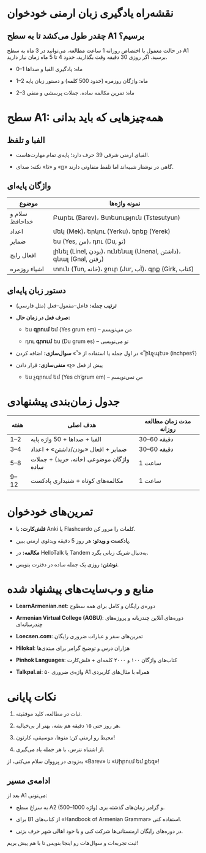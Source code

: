 # نقشه‌راه یادگیری زبان ارمنی خودخوان

## چقدر طول می‌کشد تا به سطح A1 برسیم؟

در حالت معمول با اختصاص روزانه 1 ساعت مطالعه، می‌توانید در 3 ماه به سطح A1 برسید. اگر روزی 30 دقیقه وقت بگذارید، حدود 4 تا 5 ماه زمان نیاز دارید.

- 0–1 ماه: یادگیری الفبا و صداها
    
- 1–2 ماه: واژگان روزمره (حدود 500 کلمه) و دستور زبان پایه
    
- 2–3 ماه: تمرین مکالمه ساده، جملات پرسشی و منفی
    

# سطح A1: همه‌چیزهایی که باید بدانی

## الفبا و تلفظ

- الفبای ارمنی شرقی 39 حرف دارد؛ پایه‌ی تمام مهارت‌هاست.
    
- نکته: صدای «ե» و «ը» گاهی در نوشتار شبیه‌اند اما تلفظ متفاوتی دارند.
    

## واژگان پایه‌ای

|موضوع|نمونه واژه‌ها|
|---|---|
|سلام و خداحافظ|Բարեւ (Barev)، Ցտեսություն (Tstesutyun)|
|اعداد|մեկ (Mek)، երկու (Yerku)، երեք (Yerek)|
|ضمایر|ես (Yes, من)، դու (Du, تو)|
|افعال رایج|լինել (Linel, بودن)، ունենալ (Unenal, داشتن)، գնալ (Gnal, رفتن)|
|اشیاء روزمره|տուն (Tun, خانه)، ջուր (Jur, آب)، գրք (Girk, کتاب)|

## دستور زبان پایه‌ای

- **ترتیب جمله:** فاعل–مفعول–فعل (مثل فارسی)
    
- **صرف فعل در زمان حال:**
    
    - ես **գրում** եմ (Yes grum em) – من می‌نویسم
        
    - դու **գրում** ես (Du grum es) – تو می‌نویسی
        
- **سوال‌سازی:** اضافه کردن «՞» در اول جمله یا استفاده از «՞ինչպէս» (inchpes؟)
    
- **منفی‌سازی:** قرار دادن «չ» پیش از فعل
    
    - ես չգրում եմ (Yes ch’grum em) – من نمی‌نویسم
        

# جدول زمان‌بندی پیشنهادی

|هفته|هدف اصلی|مدت زمان مطالعه روزانه|
|---|---|---|
|1–2|الفبا + صداها + 50 واژه پایه|30–60 دقیقه|
|3–4|ضمایر + افعال «بودن/داشتن» + اعداد|30–60 دقیقه|
|5–8|واژگان موضوعی (خانه، خرید) + جملات ساده|1 ساعت|
|9–12|مکالمه‌های کوتاه + شنیداری پادکست|1 ساعت|

# تمرین‌های خودخوان

- **فلش‌کارت:** با Anki یا Flashcardo کلمات را مرور کن.
    
- **پادکست و ویدئو:** هر روز 5 دقیقه ویدئوی ارمنی ببین.
    
- **مکالمه:** در HelloTalk یا Tandem به‌دنبال شریک زبانی بگرد.
    
- **نوشتن:** روزی یک جمله ساده در دفترت بنویس.
    

# منابع و وب‌سایت‌های پیشنهاد شده

- **LearnArmenian.net**: دوره‌ی رایگان و کامل برای همه سطوح
    
- **Armenian Virtual College (AGBU)**: دوره‌های آنلاین چندزبانه و پروژه‌های چندرسانه‌ای
    
- **Loecsen.com**: تمرین‌های سفر و عبارات ضروری رایگان
    
- **Hilokal**: هزاران درس و توضیح گرامر برای مبتدی‌ها
    
- **Pinhok Languages**: کتاب‌های واژگان ۱۰۰ و ۲۰۰۰ کلمه‌ای + فلش‌کارت
    
- **Talkpal.ai**: ۵۰ واژه‌ی ضروری A1 همراه با مثال‌های کاربردی
    

# نکات پایانی

1. ثبات در مطالعه، کلید موفقیته.
    
2. هر روز حتی ۱۵ دقیقه هم بشه، بهتر از بی‌خیالیه.
    
3. محیط رو ارمنی کن: منوها، موسیقی، کارتون!
    
4. از اشتباه نترس، با هر جمله یاد می‌گیری.
    

به‌زودی در یِروِوان سلام می‌کنی، از «Barev» تا «Սիրում եմ քեզ»!

## ادامه‌ی مسیر

بعد از A1 می‌تونی:

- به سراغ سطح A2 (500–1000 واژه) و گرامر زمان‌های گذشته بری.
    
- برای B1 از کتاب‌های «Handbook of Armenian Grammar» استفاده کنی.
    
- در دوره‌های رایگان ارمنستانی‌ها شرکت کنی و با خود اهالی شهر حرف بزنی.
    

ثبت تجربه‌ات و سوال‌هات رو اینجا بنویس تا با هم پیش بریم!